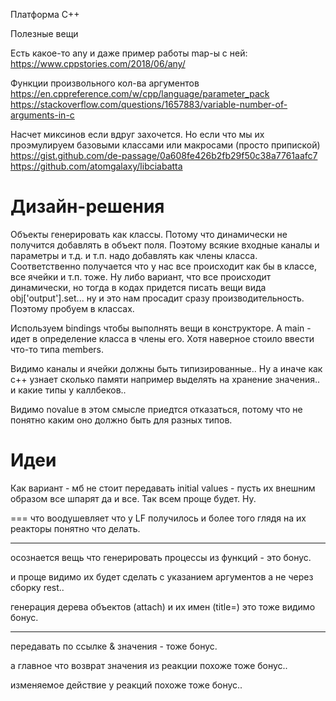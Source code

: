 Платформа C++

Полезные вещи

Есть какое-то any и даже пример работы map-ы с ней:
https://www.cppstories.com/2018/06/any/

Функции произвольного кол-ва аргументов
https://en.cppreference.com/w/cpp/language/parameter_pack
https://stackoverflow.com/questions/1657883/variable-number-of-arguments-in-c

Насчет миксинов если вдруг захочется. Но если что мы их проэмулируем
базовыми классами или макросами (просто припиской)
https://gist.github.com/de-passage/0a608fe426b2fb29f50c38a7761aafc7
https://github.com/atomgalaxy/libciabatta

Дизайн-решения
==============

Объекты генерировать как классы. Потому что динамически не получится добавлять
в объект поля. Поэтому всякие входные каналы и параметры и т.д. и т.п. 
надо добавлять как члены класса.
Соответственно получается что у нас все происходит как бы в классе,
все ячейки и т.п. тоже.
Ну либо вариант, что все происходит динамически, но тогда в кодах придется
писать вещи вида obj['output'].set... ну и это нам просадит сразу
производительность. Поэтому пробуем в классах.

Используем bindings чтобы выполнять вещи в конструкторе. А main - идет 
в определение класса в члены его. Хотя наверное стоило ввести что-то типа members.

Видимо каналы и ячейки должны быть типизированные.. Ну а иначе как с++ узнает
сколько памяти например выделять на хранение значения.. и какие типы у каллбеков..

Видимо novalue в этом смысле приедтся отказаться, потому что не понятно каким
оно должно быть для разных типов.

Идеи
====
Как вариант - мб не стоит передавать initial values - пусть их внешним образом
все шпарят да и все. Так всем проще будет. Ну.

===
что воодушевляет что у LF получилось и более того глядя на их реакторы
понятно что делать.

----
осознается вещь что генерировать процессы из функций - это бонус.

и проще видимо их будет сделать с указанием аргументов а не через сборку rest..

генерация дерева объектов (attach) и их имен (title=) это тоже видимо бонус.

---
передавать по ссылке & значения - тоже бонус.

а главное что возврат значения из реакции похоже тоже бонус..

изменяемое действие у реакций похоже тоже бонус..